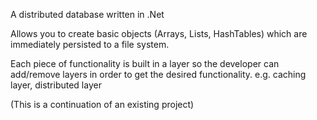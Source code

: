 A distributed database written in .Net 



Allows you to create basic objects (Arrays, Lists, HashTables) which are immediately persisted to a file system.

Each piece of functionality is built in a layer so the developer can add/remove layers in order to get the desired functionality. e.g. caching layer, distributed layer


(This is a continuation of an existing project)
